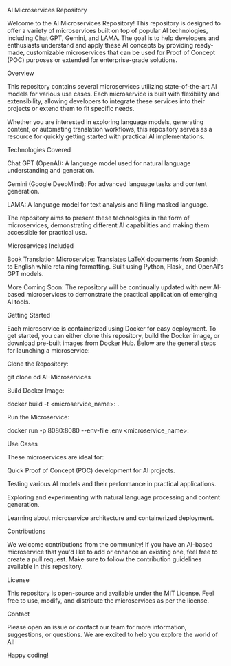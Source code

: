 AI Microservices Repository

Welcome to the AI Microservices Repository! This repository is designed to offer a variety of microservices built on top of popular AI technologies, including Chat GPT, Gemini, and LAMA. The goal is to help developers and enthusiasts understand and apply these AI concepts by providing ready-made, customizable microservices that can be used for Proof of Concept (POC) purposes or extended for enterprise-grade solutions.

Overview

This repository contains several microservices utilizing state-of-the-art AI models for various use cases. Each microservice is built with flexibility and extensibility, allowing developers to integrate these services into their projects or extend them to fit specific needs.

Whether you are interested in exploring language models, generating content, or automating translation workflows, this repository serves as a resource for quickly getting started with practical AI implementations.

Technologies Covered

Chat GPT (OpenAI): A language model used for natural language understanding and generation.

Gemini (Google DeepMind): For advanced language tasks and content generation.

LAMA: A language model for text analysis and filling masked language.

The repository aims to present these technologies in the form of microservices, demonstrating different AI capabilities and making them accessible for practical use.

Microservices Included

Book Translation Microservice: Translates LaTeX documents from Spanish to English while retaining formatting. Built using Python, Flask, and OpenAI's GPT models.

More Coming Soon: The repository will be continually updated with new AI-based microservices to demonstrate the practical application of emerging AI tools.

Getting Started

Each microservice is containerized using Docker for easy deployment. To get started, you can either clone this repository, build the Docker image, or download pre-built images from Docker Hub. Below are the general steps for launching a microservice:

Clone the Repository:

git clone <repository-url>
cd AI-Microservices

Build Docker Image:

docker build -t <microservice_name>:<version> .

Run the Microservice:

docker run -p 8080:8080 --env-file .env <microservice_name>:<version>

Use Cases

These microservices are ideal for:

Quick Proof of Concept (POC) development for AI projects.

Testing various AI models and their performance in practical applications.

Exploring and experimenting with natural language processing and content generation.

Learning about microservice architecture and containerized deployment.

Contributions

We welcome contributions from the community! If you have an AI-based microservice that you'd like to add or enhance an existing one, feel free to create a pull request. Make sure to follow the contribution guidelines available in this repository.

License

This repository is open-source and available under the MIT License. Feel free to use, modify, and distribute the microservices as per the license.

Contact

Please open an issue or contact our team for more information, suggestions, or questions. We are excited to help you explore the world of AI!

Happy coding!
